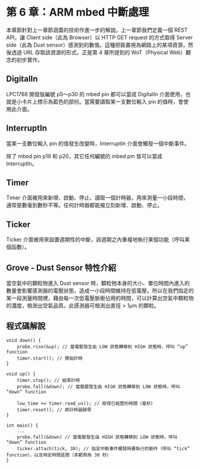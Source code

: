 # 第 6 章：ARM mbed 中斷處理

本章節針對上一章節涵蓋的技術作進一步的解說。上一章節我們定義一個 REST API，讓 Client side（此為 Browser）以 HTTP GET request 的方式取得 Server side（此為 Dust sensor）感測到的數值。這種把裝置視為網路上的某項資源，然後透過 URL 存取該資源的形式，正是第 4 章所提到的 WoT（Physical Web）觀念的初步實作。

## DigitalIn

LPC1768 開發版編號 p5～p30 的 mbed pin 都可以當成 DigitalIn 介面使用，也就是小卡片上標示為藍色的部份。當需要讀取某一支數位輸入 pin 的值時，會使用此介面。

## InterruptIn

當某一支數位輸入 pin 的值發生改變時，InterruptIn 介面會觸發一個中斷事件。

除了 mbed pin p19 和 p20，其它任何編號的 mbed pin 皆可以當成 InterruptIn。

## Timer

Timer 介面被用來新增、啟動、停止、讀取一個計時器，用來測量一小段時間，通常是數毫到數秒不等。任何計時器都能被立刻新增、啟動、停止。

## Ticker

Ticker 介面被用來設置週期性的中斷，該週期之內重複地執行某個功能（呼叫某個函數）。

## Grove - Dust Sensor 特性介紹

當空氣中的顆粒物進入 Dust sensor 時，顆粒物本身的大小、單位時間內進入的數量會影響感測器的電壓狀態，造成一小段時間維持在低電壓。所以在我們指定的某一段測量時間裡，藉由每一次低電壓脈衝佔用的時間，可以計算出空氣中顆粒物的濃度，檢測出空氣品質。此感測器可檢測出直徑 > 1μm 的顆粒。

## 程式碼解說

```
void down() {
    probe.rise(&up); // 當電壓發生由 LOW 狀態轉移到 HIGH 狀態時，呼叫 “up” function
    timer.start(); // 開始計時
}

void up() {
    timer.stop(); // 結束計時
    probe.fall(&down); // 當電壓發生由 HIGH 狀態轉移到 LOW 狀態時，呼叫 “down” function
    
    low_time += timer.read_us(); // 取得已經歷的時間（毫秒）
    timer.reset(); // 將計時器歸零
}

int main() {
    ...
    probe.fall(&down) // 當電壓發生由 HIGH 狀態轉移到 LOW 狀態時，呼叫 “down” function
    ticker.attach(tick, 30); // 指定中斷事件觸發時要執行的動作（呼叫 “tick” function），以及特定時間區間（本範例為 30 秒）
}
```


